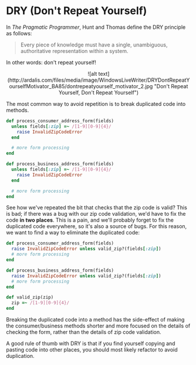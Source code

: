 # DRY (Don't Repeat Yourself)

In *The Pragmatic Programmer*, Hunt and Thomas define the DRY
principle as follows:

> Every piece of knowledge must have a single, unambiguous,
> authoritative representation within a system.

In other words: don't repeat yourself!

<center>![alt text](http://ardalis.com/files/media/image/WindowsLiveWriter/DRYDontRepeatYourselfMotivator_BA85/dontrepeatyourself_motivator_2.jpg "Don't Repeat Yourself, Don't Repeat Yourself")</center>

The most common way to avoid repetition is to break duplicated code
into methods.

```ruby
def process_consumer_address_form(fields)
  unless fields[:zip] =~ /[1-9][0-9]{4}/
    raise InvalidZipCodeError
  end

  # more form processing
end

def process_business_address_form(fields)
  unless fields[:zip] =~ /[1-9][0-9]{4}/
    raise InvalidZipCodeError
  end

  # more form processing
end
```

See how we've repeated the bit that checks that the zip code is valid?
This is bad; if there was a bug with our zip code validation, we'd have
to fix the code **in two places**. This is a pain, and we'll probably
forget to fix the duplicated code everywhere, so it's also a source of
bugs. For this reason, we want to find a way to eliminate the
duplicated code:

```ruby
def process_consumer_address_form(fields)
  raise InvalidZipCodeError unless valid_zip?(fields[:zip])
  # more form processing
end

def process_business_address_form(fields)
  raise InvalidZipCodeError unless valid_zip?(fields[:zip])
  # more form processing
end

def valid_zip(zip)
  zip =~ /[1-9][0-9]{4}/
end
```

Breaking the duplicated code into a method has the side-effect of
making the consumer/business methods shorter and more focused on the
details of checking the form, rather than the details of zip code
validation.

A good rule of thumb with DRY is that if you find yourself copying 
and pasting code into other places, you should most likely refactor
to avoid duplication.

